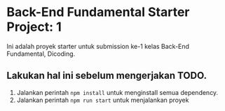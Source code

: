 # Back-End Fundamental Starter Project: 1
Ini adalah proyek starter untuk submission ke-1 kelas Back-End Fundamental, Dicoding.

## Lakukan hal ini sebelum mengerjakan TODO.
1. Jalankan perintah `npm install` untuk menginstall semua dependency.
2. Jalankan perintah `npm run start` untuk menjalankan proyek
